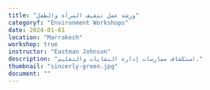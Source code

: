 ```yaml
---
title: "ورشة عمل تثقيف المرأة والطفل"
categoryf: "Environment Workshops"
date: 2024-01-01
location: "Marrakech"
workshop: true
instructor: "Eastman Johnson"
description: "استكشاف ممارسات إدارة النفايات والتعليم."
thumbnail: "sincerly-green.jpg"
document: ""
---
```


